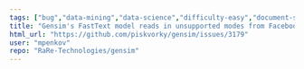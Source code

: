 ```yaml
---
tags: ["bug","data-mining","data-science","difficulty-easy","document-similarity","fasttext","gensim","information-retrieval","machine-learning","natural-language-processing","neural-network","nlp","python","topic-modeling","word-embeddings","word-similarity","word2vec"]
title: "Gensim's FastText model reads in unsupported modes from Facebook's FastText"
html_url: "https://github.com/piskvorky/gensim/issues/3179"
user: "mpenkov"
repo: "RaRe-Technologies/gensim"
---
```


